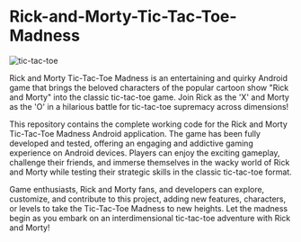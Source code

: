 # Rick-and-Morty-Tic-Tac-Toe-Madness
![tic-tac-toe](https://github.com/CreateWithTerence/Rick-and-Morty-Tic-Tac-Toe-Madness/assets/77237002/8449d98c-48cd-4198-9ee2-6dfa68772ba2)

Rick and Morty Tic-Tac-Toe Madness is an entertaining and quirky Android game that brings the beloved characters of the popular cartoon show "Rick and Morty" into the classic tic-tac-toe game. Join Rick as the 'X' and Morty as the 'O' in a hilarious battle for tic-tac-toe supremacy across dimensions!

This repository contains the complete working code for the Rick and Morty Tic-Tac-Toe Madness Android application. The game has been fully developed and tested, offering an engaging and addictive gaming experience on Android devices. Players can enjoy the exciting gameplay, challenge their friends, and immerse themselves in the wacky world of Rick and Morty while testing their strategic skills in the classic tic-tac-toe format.

Game enthusiasts, Rick and Morty fans, and developers can explore, customize, and contribute to this project, adding new features, characters, or levels to take the Tic-Tac-Toe Madness to new heights. Let the madness begin as you embark on an interdimensional tic-tac-toe adventure with Rick and Morty!
